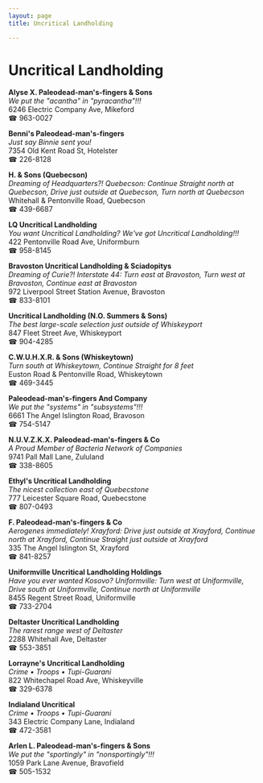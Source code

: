 ```yaml
---
layout: page 
title: Uncritical Landholding

---
```



# Uncritical Landholding


 **Alyse X. Paleodead-man's-fingers & Sons**  
_We put the "acantha" in "pyracantha"!!!_  
6246 Electric Company Ave, Mikeford  
☎ 963-0027

**Benni's Paleodead-man's-fingers**  
_Just say Binnie sent you!_  
7354 Old Kent Road St, Hotelster  
☎ 226-8128

**H. & Sons (Quebecson)**  
_Dreaming of Headquarters?! 
Quebecson: Continue Straight north at Quebecson, Drive just outside at Quebecson, Turn north at Quebecson_  
Whitehall & Pentonville Road, Quebecson  
☎ 439-6687

**LQ Uncritical Landholding**  
_You want Uncritical Landholding? We've got Uncritical Landholding!!!_  
422 Pentonville Road Ave, Uniformburn  
☎ 958-8145

**Bravoston Uncritical Landholding & Sciadopitys**  
_Dreaming of Curie?! 
Interstate 44: Turn east at Bravoston, Turn west at Bravoston, Continue east at Bravoston_  
972 Liverpool Street Station Avenue, Bravoston  
☎ 833-8101

**Uncritical Landholding (N.O. Summers & Sons)**  
_The best large-scale selection just outside of Whiskeyport_  
847 Fleet Street Ave, Whiskeyport  
☎ 904-4285

**C.W.U.H.X.R. & Sons (Whiskeytown)**  
_Turn south at Whiskeytown, Continue Straight for 8 feet_  
Euston Road & Pentonville Road, Whiskeytown  
☎ 469-3445

**Paleodead-man's-fingers And Company**  
_We put the "systems" in "subsystems"!!!_  
6661 The Angel Islington Road, Bravoson  
☎ 754-5147

**N.U.V.Z.K.X. Paleodead-man's-fingers & Co**  
_A Proud Member of Bacteria Network of Companies_  
9741 Pall Mall Lane, Zululand  
☎ 338-8605

**Ethyl's Uncritical Landholding**  
_The nicest collection east of Quebecstone_  
777 Leicester Square Road, Quebecstone  
☎ 807-0493

**F. Paleodead-man's-fingers & Co**  
_Aerogenes immediately! 
Xrayford: Drive just outside at Xrayford, Continue north at Xrayford, Continue Straight just outside at Xrayford_  
335 The Angel Islington St, Xrayford  
☎ 841-8257

**Uniformville Uncritical Landholding Holdings**  
_Have you ever wanted Kosovo? 
Uniformville: Turn west at Uniformville, Drive south at Uniformville, Continue north at Uniformville_  
8455 Regent Street Road, Uniformville  
☎ 733-2704

**Deltaster Uncritical Landholding**  
_The rarest range west of Deltaster_  
2288 Whitehall Ave, Deltaster  
☎ 553-3851

**Lorrayne's Uncritical Landholding**  
_Crime • Troops • Tupi-Guarani_  
822 Whitechapel Road Ave, Whiskeyville  
☎ 329-6378

**Indialand Uncritical**  
_Crime • Troops • Tupi-Guarani_  
343 Electric Company Lane, Indialand  
☎ 472-3581

**Arlen L. Paleodead-man's-fingers & Sons**  
_We put the "sportingly" in "nonsportingly"!!!_  
1059 Park Lane Avenue, Bravofield  
☎ 505-1532


